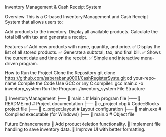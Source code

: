 Inventory Management & Cash Receipt System

Overview
This is a C-based Inventory Management and Cash Receipt System that allows users to:

Add products to the inventory.
Display all available products.
Calculate the total bill with tax and generate a receipt.

Features
✅ Add new products with name, quantity, and price.
✅ Display the list of all stored products.
✅ Generate a subtotal, tax, and final bill.
✅ Shows the current date and time on the receipt.
✅ Simple and interactive menu-driven program.

How to Run the Project
Clone the Repository
git clone https://github.com/saberabanu0001/CashRegisterSyste.git
cd your-repo-name
Compile the Code
Use GCC or any C compiler:
gcc main.c -o inventory_system
Run the Program
./inventory_system
File Structure

📂 InventoryManagement
 ├── 📄 main.c            # Main program file
 ├── 📄 README.md         # Project documentation
 ├── 📄 c_project.cbp     # Code::Blocks project file
 ├── 📄 c_project.layout  # Layout configuration
 ├── 📄 main.exe          # Compiled executable (for Windows)
 ├── 📄 main.o            # Object file

Future Enhancements
🔹 Add product deletion functionality.
🔹 Implement file handling to save inventory data.
🔹 Improve UI with better formatting.
